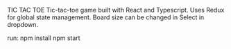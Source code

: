 TIC TAC TOE
Tic-tac-toe game built with React and Typescript. Uses Redux for global state management. Board size can be changed in Select in dropdown.

run: npm install npm start
